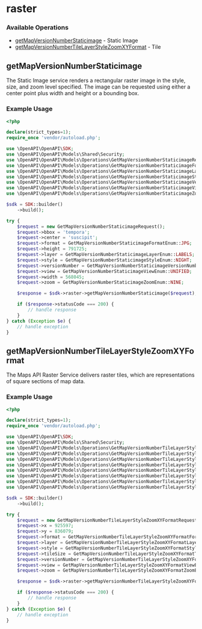 # raster

### Available Operations

* [getMapVersionNumberStaticimage](#getmapversionnumberstaticimage) - Static Image
* [getMapVersionNumberTileLayerStyleZoomXYFormat](#getmapversionnumbertilelayerstylezoomxyformat) - Tile

## getMapVersionNumberStaticimage

The Static Image service renders a rectangular raster image
in the style, size, and zoom level specified. The image can be requested
using either a center point plus width and height or a bounding box.

### Example Usage

```php
<?php

declare(strict_types=1);
require_once 'vendor/autoload.php';

use \OpenAPI\OpenAPI\SDK;
use \OpenAPI\OpenAPI\Models\Shared\Security;
use \OpenAPI\OpenAPI\Models\Operations\GetMapVersionNumberStaticimageRequest;
use \OpenAPI\OpenAPI\Models\Operations\GetMapVersionNumberStaticimageFormatEnum;
use \OpenAPI\OpenAPI\Models\Operations\GetMapVersionNumberStaticimageLayerEnum;
use \OpenAPI\OpenAPI\Models\Operations\GetMapVersionNumberStaticimageStyleEnum;
use \OpenAPI\OpenAPI\Models\Operations\GetMapVersionNumberStaticimageVersionNumberEnum;
use \OpenAPI\OpenAPI\Models\Operations\GetMapVersionNumberStaticimageViewEnum;
use \OpenAPI\OpenAPI\Models\Operations\GetMapVersionNumberStaticimageZoomEnum;

$sdk = SDK::builder()
    ->build();

try {
    $request = new GetMapVersionNumberStaticimageRequest();
    $request->bbox = 'tempora';
    $request->center = 'suscipit';
    $request->format = GetMapVersionNumberStaticimageFormatEnum::JPG;
    $request->height = 791725;
    $request->layer = GetMapVersionNumberStaticimageLayerEnum::LABELS;
    $request->style = GetMapVersionNumberStaticimageStyleEnum::NIGHT;
    $request->versionNumber = GetMapVersionNumberStaticimageVersionNumberEnum::ONE;
    $request->view = GetMapVersionNumberStaticimageViewEnum::UNIFIED;
    $request->width = 568045;
    $request->zoom = GetMapVersionNumberStaticimageZoomEnum::NINE;

    $response = $sdk->raster->getMapVersionNumberStaticimage($request);

    if ($response->statusCode === 200) {
        // handle response
    }
} catch (Exception $e) {
    // handle exception
}
```

## getMapVersionNumberTileLayerStyleZoomXYFormat

The Maps API Raster Service delivers raster tiles, which are representations of square sections of map data.

### Example Usage

```php
<?php

declare(strict_types=1);
require_once 'vendor/autoload.php';

use \OpenAPI\OpenAPI\SDK;
use \OpenAPI\OpenAPI\Models\Shared\Security;
use \OpenAPI\OpenAPI\Models\Operations\GetMapVersionNumberTileLayerStyleZoomXYFormatRequest;
use \OpenAPI\OpenAPI\Models\Operations\GetMapVersionNumberTileLayerStyleZoomXYFormatFormatEnum;
use \OpenAPI\OpenAPI\Models\Operations\GetMapVersionNumberTileLayerStyleZoomXYFormatLayerEnum;
use \OpenAPI\OpenAPI\Models\Operations\GetMapVersionNumberTileLayerStyleZoomXYFormatStyleEnum;
use \OpenAPI\OpenAPI\Models\Operations\GetMapVersionNumberTileLayerStyleZoomXYFormatTileSizeEnum;
use \OpenAPI\OpenAPI\Models\Operations\GetMapVersionNumberTileLayerStyleZoomXYFormatVersionNumberEnum;
use \OpenAPI\OpenAPI\Models\Operations\GetMapVersionNumberTileLayerStyleZoomXYFormatViewEnum;
use \OpenAPI\OpenAPI\Models\Operations\GetMapVersionNumberTileLayerStyleZoomXYFormatZoomEnum;

$sdk = SDK::builder()
    ->build();

try {
    $request = new GetMapVersionNumberTileLayerStyleZoomXYFormatRequest();
    $request->x = 925597;
    $request->y = 836079;
    $request->format = GetMapVersionNumberTileLayerStyleZoomXYFormatFormatEnum::JPG;
    $request->layer = GetMapVersionNumberTileLayerStyleZoomXYFormatLayerEnum::HYBRID;
    $request->style = GetMapVersionNumberTileLayerStyleZoomXYFormatStyleEnum::MAIN;
    $request->tileSize = GetMapVersionNumberTileLayerStyleZoomXYFormatTileSizeEnum::FIVE_HUNDRED_AND_TWELVE;
    $request->versionNumber = GetMapVersionNumberTileLayerStyleZoomXYFormatVersionNumberEnum::ONE;
    $request->view = GetMapVersionNumberTileLayerStyleZoomXYFormatViewEnum::UNIFIED;
    $request->zoom = GetMapVersionNumberTileLayerStyleZoomXYFormatZoomEnum::EIGHT;

    $response = $sdk->raster->getMapVersionNumberTileLayerStyleZoomXYFormat($request);

    if ($response->statusCode === 200) {
        // handle response
    }
} catch (Exception $e) {
    // handle exception
}
```
